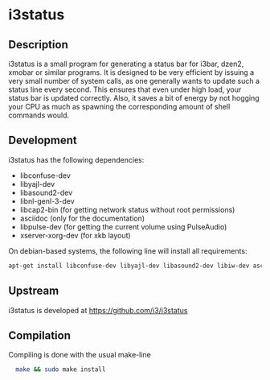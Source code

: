 # i3status 

## Description

i3status is a small program for generating a status bar for i3bar, dzen2, xmobar
or similar programs. It is designed to be very efficient by issuing a very small
number of system calls, as one generally wants to update such a status line
every second. This ensures that even under high load, your status bar is updated
correctly. Also, it saves a bit of energy by not hogging your CPU as much as
spawning the corresponding amount of shell commands would.

## Development

i3status has the following dependencies:
  * libconfuse-dev
  * libyajl-dev
  * libasound2-dev
  * libnl-genl-3-dev
  * libcap2-bin (for getting network status without root permissions)
  * asciidoc (only for the documentation)
  * libpulse-dev (for getting the current volume using PulseAudio)
  * xserver-xorg-dev (for xkb layout)

On debian-based systems, the following line will install all requirements:
```bash
apt-get install libconfuse-dev libyajl-dev libasound2-dev libiw-dev asciidoc libcap2-bin libpulse-dev libnl-genl-3-dev
```

## Upstream

i3status is developed at https://github.com/i3/i3status

## Compilation 

Compiling is done with the usual make-line
```bash
  make && sudo make install
```
